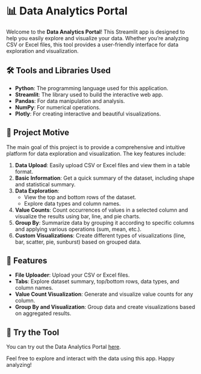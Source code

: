 # 📊 Data Analytics Portal

Welcome to the **Data Analytics Portal**! This Streamlit app is designed to help you easily explore and visualize your data. Whether you’re analyzing CSV or Excel files, this tool provides a user-friendly interface for data exploration and visualization.

## 🛠️ Tools and Libraries Used

- **Python**: The programming language used for this application.
- **Streamlit**: The library used to build the interactive web app.
- **Pandas**: For data manipulation and analysis.
- **NumPy**: For numerical operations.
- **Plotly**: For creating interactive and beautiful visualizations.

## 🚀 Project Motive

The main goal of this project is to provide a comprehensive and intuitive platform for data exploration and visualization. The key features include:

1. **Data Upload**: Easily upload CSV or Excel files and view them in a table format.
2. **Basic Information**: Get a quick summary of the dataset, including shape and statistical summary.
3. **Data Exploration**:
   - View the top and bottom rows of the dataset.
   - Explore data types and column names.
4. **Value Counts**: Count occurrences of values in a selected column and visualize the results using bar, line, and pie charts.
5. **Group By**: Summarize data by grouping it according to specific columns and applying various operations (sum, mean, etc.).
6. **Custom Visualizations**: Create different types of visualizations (line, bar, scatter, pie, sunburst) based on grouped data.

## 📂 Features

- **File Uploader**: Upload your CSV or Excel files.
- **Tabs**: Explore dataset summary, top/bottom rows, data types, and column names.
- **Value Count Visualization**: Generate and visualize value counts for any column.
- **Group By and Visualization**: Group data and create visualizations based on aggregated results.

## 🚀 Try the Tool

You can try out the Data Analytics Portal [here](https://my-data-analytics-tool.streamlit.app/).

Feel free to explore and interact with the data using this app. Happy analyzing!

